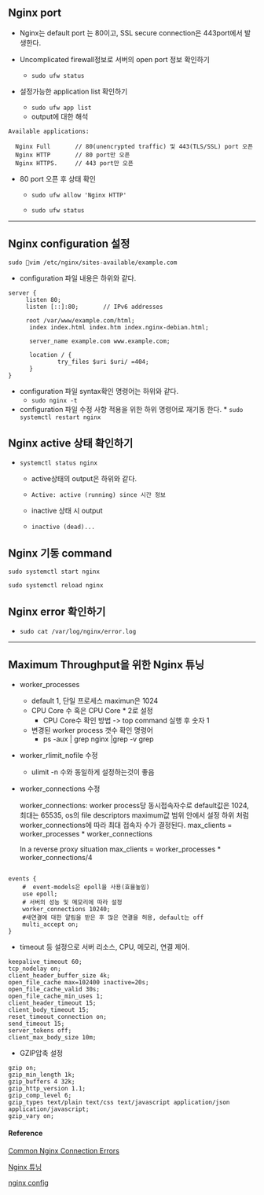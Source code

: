 ## Nginx port
* Nginx는 default port 는 80이고, SSL secure connection은 443port에서 발생한다.

* Uncomplicated firewall정보로 서버의 open port 정보 확인하기

  * `
sudo ufw status
`

* 설정가능한 application list 확인하기

  * `
sudo ufw app list
`
  * output에 대한 해석
```
Available applications:

  Nginx Full       // 80(unencrypted traffic) 및 443(TLS/SSL) port 오픈
  Nginx HTTP       // 80 port만 오픈 
  Nginx HTTPS.     // 443 port만 오픈
```

* 80 port 오픈 후 상태 확인
  * `
sudo ufw allow 'Nginx HTTP'
`
  
  * `
sudo ufw status
`

***

## Nginx configuration 설정

`
sudo vim /etc/nginx/sites-available/example.com
`
  * configuration 파일 내용은 하위와 같다.

  ```
server {
       listen 80; 
       listen [::]:80;       // IPv6 addresses

       root /var/www/example.com/html;
        index index.html index.htm index.nginx-debian.html;

        server_name example.com www.example.com;

        location / {
                try_files $uri $uri/ =404;
        }
}
```
  * configuration 파일 syntax확인 명령어는 하위와 같다.
    * `
sudo nginx -t
`
  * configuration 파일 수정 사항 적용을 위한 하위 명령어로 재기동 한다.
    * 
`
sudo systemctl restart nginx
`

## Nginx active 상태 확인하기

* `
systemctl status nginx
`

  * active상태의 output은 하위와 같다.

  * `
Active: active (running) since 시간 정보
`

  * inactive 상태 시 output

  * `
inactive (dead)...
`
## Nginx 기동 command

```
sudo systemctl start nginx

sudo systemctl reload nginx
```

## Nginx error 확인하기

  * `
sudo cat /var/log/nginx/error.log
`


***

## Maximum Throughput을 위한 Nginx 튜닝
* worker_processes
  * default 1, 단일 프로세스 maximun은 1024
  * CPU Core 수 혹은 CPU Core * 2로 설정
    * CPU Core수 확인 방법 -> top command 실행 후 숫자 1
  * 변경된 worker process 갯수 확인 명령어
    * ps -aux | grep nginx |grep -v grep
* worker_rlimit_nofile 수정
  * ulimit -n 수와 동일하게 설정하는것이 좋음
* worker_connections 수정
  
  worker_connections: worker process당 동시접속자수로 default값은 1024, 최대는 65535, os의 file descriptors maximum값 범위 안에서 설정
  하위 처럼 worker_connections에 따라 최대 접속자 수가 결정된다.
  max_clients = worker_processes * worker_connections
  
  In a reverse proxy situation
  max_clients = worker_processes * worker_connections/4

```

events {
    #  event-models은 epoll을 사용(효율높임)
    use epoll;
    # 서버의 성능 및 메모리에 따라 설정
    worker_connections 10240;
    #새연결에 대한 알림을 받은 후 많은 연결을 허용, default는 off
    multi_accept on;
}
```

* timeout 등 설정으로 서버 리소스, CPU, 메모리, 연결 제어.
```
keepalive_timeout 60;              
tcp_nodelay on;
client_header_buffer_size 4k;
open_file_cache max=102400 inactive=20s;
open_file_cache_valid 30s;
open_file_cache_min_uses 1;
client_header_timeout 15;
client_body_timeout 15;
reset_timeout_connection on;
send_timeout 15;
server_tokens off;
client_max_body_size 10m;
```

* GZIP압축 설정
```
gzip on;
gzip_min_length 1k;
gzip_buffers 4 32k;
gzip_http_version 1.1;
gzip_comp_level 6;
gzip_types text/plain text/css text/javascript application/json application/javascript;
gzip_vary on;

```



#### Reference 

[Common Nginx Connection Errors](https://www.digitalocean.com/community/tutorials/common-nginx-connection-errors)

[Nginx 튜닝](https://mp.weixin.qq.com/s/MnUDkRgfWX6f6amnSc3-qg)

[nginx config](https://github.com/voku/CONFIG--nginx---php-fpm---mysql/blob/master/etc/nginx/nginx.conf)

